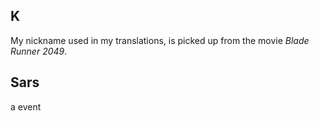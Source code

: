 ## K
My nickname used in my translations, is picked up from the movie *Blade Runner 2049*.

## Sars
a event